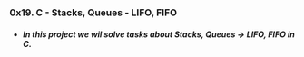### 0x19. C - Stacks, Queues - LIFO, FIFO

* ##### In this project we wil solve tasks about __Stacks, Queues -> LIFO, FIFO__ in C.

